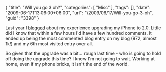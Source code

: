 {
	"title": "Will you go 3 oh?",
	"categories": [
		"Misc"
	],
	"tags": [],
	"date": "2009-06-17T13:06:00+06:00",
	"url": "/2009/06/17/Will-you-go-3-oh",
	"guid": "3398"
}

Last year I <a href="http://www.raymondcamden.com/index.cfm/2008/7/11/So-far-iPhone-20-is-DOA">blogged</a> about my experience upgrading my iPhone to 2.0. Little did I know that within a few hours I'd have a few hundred comments. It ended up being the most commented blog entry on my blog (972, almost 1k!) and my 6th most visited entry over all.

So given that the upgrade was a bit... rough last time - who is going to hold off doing the upgrade this time? I know I'm not going to wait. Working at home, even if my phone bricks, it isn't the end of the world.